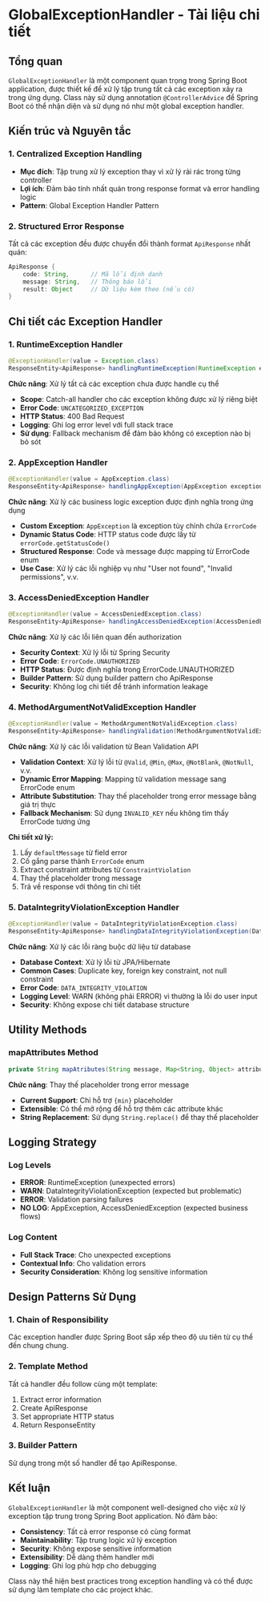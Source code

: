 # GlobalExceptionHandler - Tài liệu chi tiết

## Tổng quan

`GlobalExceptionHandler` là một component quan trọng trong Spring Boot application, được thiết kế để xử lý tập trung tất cả các exception xảy ra trong ứng dụng. Class này sử dụng annotation `@ControllerAdvice` để Spring Boot có thể nhận diện và sử dụng nó như một global exception handler.

## Kiến trúc và Nguyên tắc

### 1. Centralized Exception Handling
- **Mục đích**: Tập trung xử lý exception thay vì xử lý rải rác trong từng controller
- **Lợi ích**: Đảm bảo tính nhất quán trong response format và error handling logic
- **Pattern**: Global Exception Handler Pattern

### 2. Structured Error Response
Tất cả các exception đều được chuyển đổi thành format `ApiResponse` nhất quán:
```java
ApiResponse {
    code: String,      // Mã lỗi định danh
    message: String,   // Thông báo lỗi
    result: Object     // Dữ liệu kèm theo (nếu có)
}
```

## Chi tiết các Exception Handler

### 1. RuntimeException Handler
```java
@ExceptionHandler(value = Exception.class)
ResponseEntity<ApiResponse> handlingRuntimeException(RuntimeException exception)
```

**Chức năng**: Xử lý tất cả các exception chưa được handle cụ thể
- **Scope**: Catch-all handler cho các exception không được xử lý riêng biệt
- **Error Code**: `UNCATEGORIZED_EXCEPTION`
- **HTTP Status**: 400 Bad Request
- **Logging**: Ghi log error level với full stack trace
- **Sử dụng**: Fallback mechanism để đảm bảo không có exception nào bị bỏ sót

### 2. AppException Handler
```java
@ExceptionHandler(value = AppException.class)
ResponseEntity<ApiResponse> handlingAppException(AppException exception)
```

**Chức năng**: Xử lý các business logic exception được định nghĩa trong ứng dụng
- **Custom Exception**: `AppException` là exception tùy chỉnh chứa `ErrorCode`
- **Dynamic Status Code**: HTTP status code được lấy từ `errorCode.getStatusCode()`
- **Structured Response**: Code và message được mapping từ ErrorCode enum
- **Use Case**: Xử lý các lỗi nghiệp vụ như "User not found", "Invalid permissions", v.v.

### 3. AccessDeniedException Handler
```java
@ExceptionHandler(value = AccessDeniedException.class)
ResponseEntity<ApiResponse> handlingAccessDeniedException(AccessDeniedException exception)
```

**Chức năng**: Xử lý các lỗi liên quan đến authorization
- **Security Context**: Xử lý lỗi từ Spring Security
- **Error Code**: `ErrorCode.UNAUTHORIZED`
- **HTTP Status**: Được định nghĩa trong ErrorCode.UNAUTHORIZED
- **Builder Pattern**: Sử dụng builder pattern cho ApiResponse
- **Security**: Không log chi tiết để tránh information leakage

### 4. MethodArgumentNotValidException Handler
```java
@ExceptionHandler(value = MethodArgumentNotValidException.class)
ResponseEntity<ApiResponse> handlingValidation(MethodArgumentNotValidException exception)
```

**Chức năng**: Xử lý các lỗi validation từ Bean Validation API
- **Validation Context**: Xử lý lỗi từ `@Valid`, `@Min`, `@Max`, `@NotBlank`, `@NotNull`, v.v.
- **Dynamic Error Mapping**: Mapping từ validation message sang ErrorCode enum
- **Attribute Substitution**: Thay thế placeholder trong error message bằng giá trị thực
- **Fallback Mechanism**: Sử dụng `INVALID_KEY` nếu không tìm thấy ErrorCode tương ứng

**Chi tiết xử lý:**
1. Lấy `defaultMessage` từ field error
2. Cố gắng parse thành `ErrorCode` enum
3. Extract constraint attributes từ `ConstraintViolation`
4. Thay thế placeholder trong message
5. Trả về response với thông tin chi tiết

### 5. DataIntegrityViolationException Handler
```java
@ExceptionHandler(value = DataIntegrityViolationException.class)
ResponseEntity<ApiResponse> handlingDataIntegrityViolationException(DataIntegrityViolationException exception)
```

**Chức năng**: Xử lý các lỗi ràng buộc dữ liệu từ database
- **Database Context**: Xử lý lỗi từ JPA/Hibernate
- **Common Cases**: Duplicate key, foreign key constraint, not null constraint
- **Error Code**: `DATA_INTEGRITY_VIOLATION`
- **Logging Level**: WARN (không phải ERROR) vì thường là lỗi do user input
- **Security**: Không expose chi tiết database structure

## Utility Methods

### mapAttributes Method
```java
private String mapAtributes(String message, Map<String, Object> attributes)
```

**Chức năng**: Thay thế placeholder trong error message
- **Current Support**: Chỉ hỗ trợ `{min}` placeholder
- **Extensible**: Có thể mở rộng để hỗ trợ thêm các attribute khác
- **String Replacement**: Sử dụng `String.replace()` để thay thế placeholder

## Logging Strategy

### Log Levels
- **ERROR**: RuntimeException (unexpected errors)
- **WARN**: DataIntegrityViolationException (expected but problematic)
- **ERROR**: Validation parsing failures
- **NO LOG**: AppException, AccessDeniedException (expected business flows)

### Log Content
- **Full Stack Trace**: Cho unexpected exceptions
- **Contextual Info**: Cho validation errors
- **Security Consideration**: Không log sensitive information

## Design Patterns Sử Dụng

### 1. Chain of Responsibility
Các exception handler được Spring Boot sắp xếp theo độ ưu tiên từ cụ thể đến chung chung.

### 2. Template Method
Tất cả handler đều follow cùng một template:
1. Extract error information
2. Create ApiResponse
3. Set appropriate HTTP status
4. Return ResponseEntity

### 3. Builder Pattern
Sử dụng trong một số handler để tạo ApiResponse.

## Kết luận

`GlobalExceptionHandler` là một component well-designed cho việc xử lý exception tập trung trong Spring Boot application. Nó đảm bảo:
- **Consistency**: Tất cả error response có cùng format
- **Maintainability**: Tập trung logic xử lý exception
- **Security**: Không expose sensitive information
- **Extensibility**: Dễ dàng thêm handler mới
- **Logging**: Ghi log phù hợp cho debugging

Class này thể hiện best practices trong exception handling và có thể được sử dụng làm template cho các project khác.